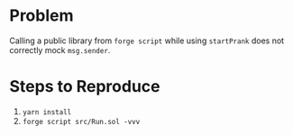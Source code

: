 # Problem

Calling a public library from `forge script` while using `startPrank` does not correctly mock `msg.sender`.

# Steps to Reproduce
1. `yarn install`
2. `forge script src/Run.sol -vvv`